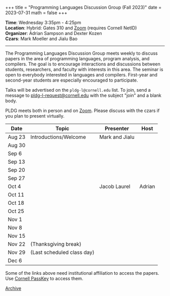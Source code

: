 +++
title = "Programming Languages Discussion Group (Fall 2023)"
date = 2023-07-31
math = false
+++

**Time**: Wednesday 3:35pm - 4:25pm <br/>
**Location**: Hybrid: Gates 310 and [Zoom][] (requires Cornell NetID) <br/>
**Organizer**: Adrian Sampson and Dexter Kozen <br/>
**Czars**: Mark Moeller and Jialu Bao

---

The Programming Languages Discussion Group meets weekly to discuss papers in the
area of programming languages, program analysis, and compilers. The goal is to
encourage interactions and discussions between students, researchers, and
faculty with interests in this area. The seminar is open to everybody interested
in languages and compilers. First-year and second-year students are especially
encouraged to participate. 

Talks will be advertised on the `pldg-l@cornell.edu` list. To join, send a
message to [pldg-l-request@cornell.edu][join-pldg] with the subject "join" and a
blank body.

PLDG meets both in person and on [Zoom][]. Please discuss with the czars if you
plan to present virtually.


| Date    | Topic                    | Presenter       | Host |
|---------|--------------------------|-----------------|------|
| Aug 23  | Introductions/Welcome    | Mark and Jialu  |      |
| Aug 30  |                          |                 |      |
| Sep 6   |                          |                 |      |
| Sep 13  |                          |                 |      |
| Sep 20  |                          |                 |      |
| Sep 27  |                          |                 |      |
| Oct 4   |                          | Jacob Laurel    | Adrian |
| Oct 11  |                          |                 |      |
| Oct 18  |                          |                 |      |
| Oct 25  |                          |                 |      |
| Nov 1   |                          |                 |      |
| Nov 8   |                          |                 |      |
| Nov 15  |                          |                 |      |
| Nov 22  | (Thanksgiving break)     |                 |      |
| Nov 29  | (Last scheduled class day)  |                 |      |
| Dec 6   |                          |                 |      |


Some of the links above need institutional affiliation to access the papers.
Use [Cornell PassKey](https://www.library.cornell.edu/services/apps/passkey)
to access them.

[Archive](../)

[join-pldg]: mailto:pldg-l-request@cornell.edu?subject=join
[zoom]: https://cornell.zoom.us/j/231639869?pwd=UHNVcnY3ZXVydk5pcTRyQk5ncEhJZz09
